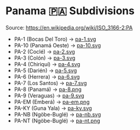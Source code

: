 # Panama 🇵🇦 Subdivisions

Source: https://en.wikipedia.org/wiki/ISO_3166-2:PA

* PA-1 (Bocas Del Toro) -> [pa-1.svg](https://github.com/amckenna41/iso3166-flag-icons/blob/main/iso3166-2-icons/PA/pa-1.svg)
* PA-10 (Panamá Oeste) -> [pa-10.svg](https://github.com/amckenna41/iso3166-flag-icons/blob/main/iso3166-2-icons/PA/pa-10.svg)
* PA-2 (Coclé) -> [pa-2.svg](https://github.com/amckenna41/iso3166-flag-icons/blob/main/iso3166-2-icons/PA/pa-2.svg)
* PA-3 (Colón) -> [pa-3.svg](https://github.com/amckenna41/iso3166-flag-icons/blob/main/iso3166-2-icons/PA/pa-3.svg)
* PA-4 (Chiriquí) -> [pa-4.svg](https://github.com/amckenna41/iso3166-flag-icons/blob/main/iso3166-2-icons/PA/pa-4.svg)
* PA-5 (Darién) -> [pa-5.svg](https://github.com/amckenna41/iso3166-flag-icons/blob/main/iso3166-2-icons/PA/pa-5.svg)
* PA-6 (Herrera) -> [pa-6.svg](https://github.com/amckenna41/iso3166-flag-icons/blob/main/iso3166-2-icons/PA/pa-6.svg)
* PA-7 (Los Santos) -> [pa-7.svg](https://github.com/amckenna41/iso3166-flag-icons/blob/main/iso3166-2-icons/PA/pa-7.svg)
* PA-8 (Panamá) -> [pa-8.png](https://github.com/amckenna41/iso3166-flag-icons/blob/main/iso3166-2-icons/PA/pa-8.png)
* PA-9 (Veraguas) -> [pa-9.svg](https://github.com/amckenna41/iso3166-flag-icons/blob/main/iso3166-2-icons/PA/pa-9.svg)
* PA-EM (Emberá) -> [pa-em.png](https://github.com/amckenna41/iso3166-flag-icons/blob/main/iso3166-2-icons/PA/pa-em.png)
* PA-KY (Guna Yala) -> [pa-ky.svg](https://github.com/amckenna41/iso3166-flag-icons/blob/main/iso3166-2-icons/PA/pa-ky.svg)
* PA-NB (Ngöbe-Buglé) -> [pa-nb.svg](https://github.com/amckenna41/iso3166-flag-icons/blob/main/iso3166-2-icons/PA/pa-nb.svg)
* PA-NT (Ngöbe-Buglé) -> [pa-nt.png](https://github.com/amckenna41/iso3166-flag-icons/blob/main/iso3166-2-icons/PA/pa-nt.png)
